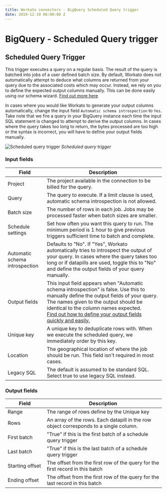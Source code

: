 ```yaml
---
title: Workato connectors - BigQuery Scheduled Query trigger
date: 2019-12-10 06:00:00 Z
---
```


# BigQuery - Scheduled Query trigger

## Scheduled Query Trigger
This trigger executes a query on a regular basis. The result of the query is batched into jobs of a user defined batch size. By default, Workato does not automatically attempt to deduce what columns are returned from your query due to the associated costs which may occur. Instead, we rely on you to define the expected output columns manually. This can be done easily using our schema wizard. [Find out more here](/connectors/bigquery.md#how-to-connect-to-bigquery-on-workato)

In cases where you would like Workato to generate your output columns automatically, change the input field `Automatic schema introspection` to `Yes`. Take note that we fire a query in your BigQuery instance each time the input SQL statement is changed to attempt to derive the output columns. In cases where the query takes too long to return, the bytes processed are too high or the syntax is incorrect, you will have to define your output fields manually.

![Scheduled query trigger](~@img/bigquery/scheduled-query-input.png)
*Scheduled query trigger*

### Input fields

<table class="unchanged rich-diff-level-one">
  <thead>
    <tr>
        <th width='25%'>Field</th>
        <th>Description</th>
    </tr>
  </thead>
  <tbody>
    <tr>
      <td>Project</td>
      <td>The project available in the connection to be billed for the query.</td>
    </tr>
    <tr>
      <td>Query</td>
      <td>The query to execute. If a limit clause is used, automatic schema introspection is not allowed.</td>
    </tr>
    <tr>
      <td>Batch size</td>
      <td>The number of rows in each job. Jobs may be processed faster when batch sizes are smaller.</td>
    </tr>
    <tr>
      <td>Schedule settings</td>
      <td>Set how often you want this query to run. The minimum period is 1 hour to give previous triggers sufficient time to batch and complete.</td>
    </tr>
    <tr>
      <td>Automatic schema introspection</td>
      <td>Defaults to "No". If "Yes", Workato automatically tries to introspect the output of your query. In cases where the query takes too long or if datapills are used, toggle this to "No" and define the output fields of your query manually.</td>
    </tr>
    <tr>
      <td>Output fields</td>
      <td>This input field appears when "Automatic schema introspection" is false. Use this to manually define the output fields of your query. The names given to the output should be identical to the column names expected. <br> <a href='/connectors/bigquery.html#defining-your-output-fields'>Find out how to define your output fields quickly and easily.</a></td>
    </tr>
    <tr>
      <td>Unique key</td>
      <td>A unique key to deduplicate rows with. When we execute the scheduled query, we immediately order by this key.</td>
    </tr>
    <tr>
      <td>Location</td>
      <td>The geographical location of where the job should be run. This field isn't required in most cases.</td>
    </tr>
    <tr>
      <td>Legacy SQL</td>
      <td>The default is assumed to be standard SQL. Select true to use legacy SQL instead.</td>
    </tr>
  </tbody>
</table>

### Output fields
<table class="unchanged rich-diff-level-one">
  <thead>
    <tr>
        <th width='25%'>Field</th>
        <th>Description</th>
    </tr>
  </thead>
  <tbody>
    <tr>
      <td>Range</td>
      <td>The range of rows define by the Unique key</td>
    </tr>
    <tr>
      <td>Rows</td>
      <td>An array of the rows. Each datapill in the row object corresponds to a single column.</td>
    </tr>
    <tr>
      <td>First batch</td>
      <td>"True" if this is the first batch of a schedule query trigger</td>
    </tr>
    <tr>
      <td>Last batch</td>
      <td>"True" if this is the last batch of a schedule query trigger</td>
    </tr>
    <tr>
      <td>Starting offset</td>
      <td>The offset from the first row of the query for the first record in this batch</td>
    </tr>
    <tr>
      <td>Ending offset</td>
      <td>The offset from the first row of the query for the last record in this batch</td>
    </tr>
   </tbody>
</table>
